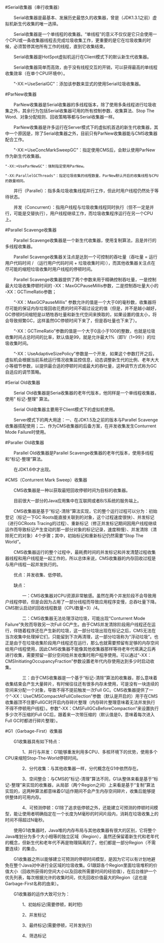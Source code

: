 #Serial收集器（串行收集器）

　　Serial收集器是最基本、发展历史最悠久的收集器，曾是（JDK1.3.1之前）虚拟机新生代收集的唯一选择。

　　Serial收集器是一个单线程的收集器。“单线程”的意义不仅仅是它只会使用一个CPU或一条收集器线程去完成垃圾收集工作，更重要的是它在垃圾收集的时候，必须暂停其他所有工作的线程，直到它收集结束。

　　Serial收集器是HotSpot虚拟机运行在Client模式下的默认新生代收集器。

　　Serial收集器简单而高效，由于没有线程交互的开销，可以获得最高的单线程收集效率（在单个CPU环境中）。

　　"-XX:+UseSerialGC"：添加该参数来显式的使用Serial垃圾收集器。

#ParNew收集器

　　ParNew收集器是Serial收集器的多线程版本，除了使用多条线程进行垃圾收集之外，其余行为包括Serial收集器可用的所有控制参数、收集算法、Stop The Word、对象分配规则、回收策略等都与Serial收集器一样。

　　ParNew收集器是许多运行在Server模式下的虚拟机首选的新生代收集器，其中一个原因是，除了Serial收集器之外，目前只有ParNew收集器能与CMS收集器配合工作。　

　　"-XX:+UseConcMarkSweepGC"：指定使用CMS后，会默认使用ParNew作为新生代收集器。

    "-XX:+UseParNewGC"：强制指定使用ParNew。   

    "-XX:ParallelGCThreads"：指定垃圾收集的线程数量，ParNew默认开启的收集线程与CPU的数量相同。

　　并行（Parallel）：指多条垃圾收集线程并行工作，但此时用户线程仍然处于等待状态。

　　并发（Concurrent）：指用户线程与垃圾收集线程同时执行（但不一定是并行，可能是交替执行），用户线程继续工作，而垃圾收集程序运行在另一个CPU上。

#Parallel Scavenge收集器

　　Parallel Scavenge收集器是一个新生代收集器，使用复制算法，且是并行的多线程收集器。

　　Parallel Scavenge收集器关注点是达到一个可控制的吞吐量（吞吐量 = 运行用户代码时间 / （运行用户代码时间 + 垃圾收集时间）），而其他收集器关注点在尽可能的缩短垃圾收集时用户线程的停顿时间。

　　Parallel Scavenge收集器提供了两个参数来用于精确控制吞吐量，一是控制最大垃圾收集停顿时间的 -XX：MaxGCPauseMillis参数，二是控制吞吐量大小的 -XX：GCTimeRatio参数；

　　“-XX：MaxGCPauseMillis” 参数允许的值是一个大于0的毫秒数，收集器将尽可能的保证内存垃圾回收花费的时间不超过设定的值（但是，并不是越小越好，GC停顿时间缩短是以牺牲吞吐量和新生代空间来换取的，如果设置的值太小，将会导致频繁GC，这样虽然GC停顿时间下来了，但是吞吐量也下来了）。

　　“-XX：GCTimeRatio”参数的值是一个大于0且小于100的整数，也就是垃圾收集时间占总时间的比率，默认值是99，就是允许最大1%（即1/（1+99））的垃圾收集时间。

　　“-XX：UseAdaptiveSizePolicy”参数是一个开发，如果这个参数打开之后，虚拟机会根据当前系统运行情况收集监控信息，动态调整新生代的比例、老年大大小等细节参数，以提供最合适的停顿时间或最大的吞吐量，这种调节方式称为GC自适应的调节策略。

#Serial Old收集器

　　Serial Old收集器是Seria收集器的老年代版本，他同样是一个单线程收集器，使用" 标记-整理" 算法。

　　Serial Old收集器主要用于Client模式下的虚拟机使用。

　　Server模式下的两大用途：一、在JDK1.5及之前的版本与Parallel Scavenge收集器搭配使用；二、作为CMS收集器的后备方案，在并发收集发生Conturrent Mode Failure时使用。

#Paraller Old收集器

　　Parallel Old收集器是Parallel Scavenge收集器的老年代版本，使用多线程和“标记-整理”算法。

　　在JDK1.6中才出现。

#CMS（Conturrent Mark Sweep）收集器　　

　　CMS收集器是一种以获取最短回收停顿时间为目标的收集器。

　　目前很大一部分的Java应用集中在互联网或者B/S系统的服务端上。

　　CMS收集器是基于“标记-清除”算法实现，它的整个运行过程可以分为：初始登记（标记一下GC Roots能直接关联到的对象，这个过程速度很快）、并发标记（进行GCRoots Tracing的过程）、重新标记（修正并发标记期间因用户线程继续运作而导致标记产生变动的那一部分对象的标记记录，速度稍慢）、并发清除（清除死亡的对象）4个步骤；其中，初始标记和重新标记仍然需要“Stop The World”。

　　CMS收集器运行的整个过程中，最耗费时间的并发标记和并发清楚过程收集器线程和用户线程是一起工作的，所以总体来说，CMS收集器的内存回收过程是与用户线程一起并发执行的。

　　优点：并发收集、低停顿。

　　缺点：

　　　　一：CMS收集器对CPU资源非常敏感。虽然在两个并发阶段不会导致用户线程停顿，但是会因为占用了一部分线程而导致应用程序变慢，总吞吐量下降。CMS默认启动的回收线程数是（CPU数量+3）/4。

　　　　二：CMS收集器无法处理浮动垃圾，可能出现“Conturrent Mode Failure”失败而导致另一次Full GC产生。由于CMS并发清除阶段用户线程还在运行，伴随着程序还在产生新的垃圾，这一部分垃圾出现在标记之后，CMS无法在当次收集中处理掉它们，只能留到下次再清理，这一部分垃圾称为“浮动垃圾”。也正是由于在垃圾收集阶段用户线程还在运行，那么也就需要预留有足够的内存空间给用户线程使用，因此CMS收集器不能像其他收集器那样等待老年代填满之后再进行收集，需要预留一部分空间给并发收集时用户程序使用。可以通过“-XX：CMSInitiatingOccupancyFraction”参数设置老年代内存使用达到多少时启动收集。

　　　　三：由于CMS收集器是一个基于“标记-清除”算法的收集器，那么意味着收集结束会产生大量碎片，有时候往往还有很多内存未使用，可是没有一块连续的空间来分配一个对象，导致不得不提前触发一次Full GC。CMS收集器提供了一个“-XX：UseCMSCompactAtFullCollection”参数（默认是开启的）用于在CMS收集器顶不住要FullGC时开启内存碎片整理（内存碎片整理意味着无法并发执行不得不停顿用户线程）。参数“-XX：CMSFullGCsBeforeCompaction”来设置执行多少次不压缩的Full GC后，跟着来一次带压缩的（默认值是0，意味着每次进入Full GC时都进行碎片整理）。

#G1（Garbage-First）收集器　　

　　G1收集器具有如下特点：

　　　　1、并行与并发：G1能够重发利用多CPU、多核环境下的优势，使用多个CPU来缩短Stop-The-World停顿时间。

　　　　2、分代收集：与其他收集器一样，分代概念在G1中依然存在。

　　　　3、空间整合：与CMS的“标记-清理”算法不同，G1从整体来看是基于“标记-整理”来实现的收集器，从局部（两个Region之间）上来看是基于“复制”算法实现的，这两种算法都意味着G1运作期间不会产生内存空间碎片，收集后能够提供整体的可用内存。

　　　　4、可预测停顿：G1除了追求低停顿之外，还能建立可预测的停顿时间模型，能让使用者明确指定在一个长度为M毫秒的时间片段内，消耗在垃圾收集上的时间不得超过N毫秒。

　　使用G1收集器时，Java堆的内存布局与其他收集器有很大的区别，它将整个Java堆划分为多个大小相等的独立区域（Region），虽然还保留着新生代和老年代的概念，但新生代和老年代不再是物理隔离的了，他们都是一部分Region（不需要连续）的集合。

　　G1收集器之所以能够建立可预测的停顿时间模型，是因为它可以有计划地避免在整个Java对中进行全区域的垃圾收集。G1跟踪各个Region里面垃圾堆积的价值大小（回收所获得的空间大小以及回收所需要时间的经验值），在后台维护一个优先列表，每次根据允许的收集时间，优先回收价值最大的Region（这也是Garbage-First名称的由来）。

　　G1收集器的运作大致可分为：

　　　　1、初始标记(需要停顿，耗时短)

　　　　2、并发标记

　　　　3、最终标记(需要停顿，可并发执行)

　　　　4、筛选标记